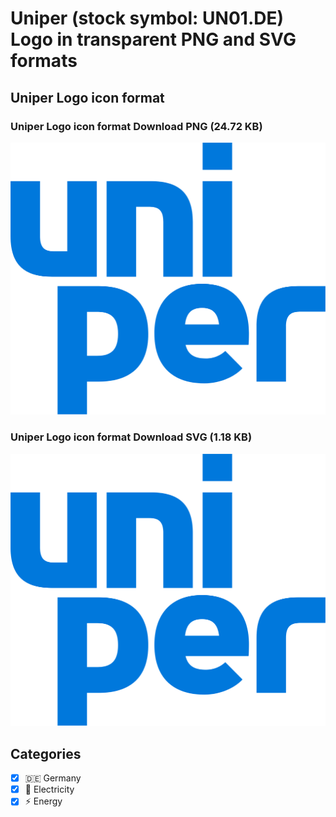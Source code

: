 # Uniper (stock symbol: UN01.DE) Logo in transparent PNG and SVG formats

## Uniper Logo icon format

### Uniper Logo icon format Download PNG (24.72 KB)

![Uniper Logo icon format Download PNG (24.72 KB)](/img/orig/UN01.DE-229244d9.png)

### Uniper Logo icon format Download SVG (1.18 KB)

![Uniper Logo icon format Download SVG (1.18 KB)](/img/orig/UN01.DE-b67aabc5.svg)



## Categories
- [x] 🇩🇪 Germany
- [x] 🔋 Electricity
- [x] ⚡ Energy

